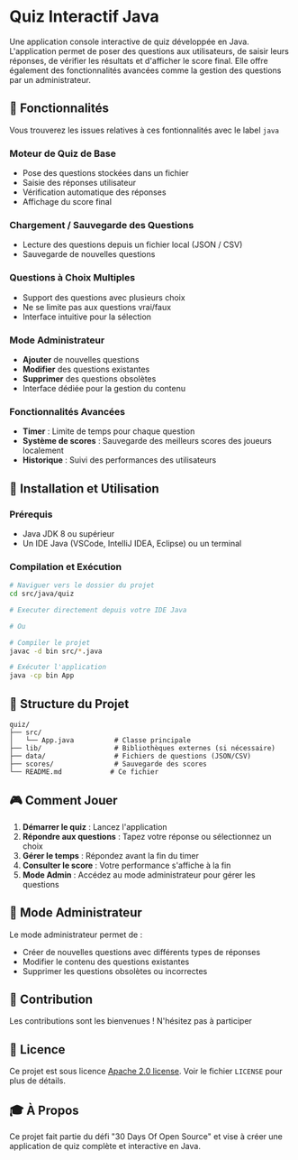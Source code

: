 # Quiz Interactif Java

Une application console interactive de quiz développée en Java. L'application permet de poser des questions aux utilisateurs, de saisir leurs réponses, de vérifier les résultats et d'afficher le score final. Elle offre également des fonctionnalités avancées comme la gestion des questions par un administrateur.

## 🎯 Fonctionnalités

Vous trouverez les issues relatives à ces fontionnalités avec le label `java`

### Moteur de Quiz de Base

- Pose des questions stockées dans un fichier
- Saisie des réponses utilisateur
- Vérification automatique des réponses
- Affichage du score final

### Chargement / Sauvegarde des Questions

- Lecture des questions depuis un fichier local (JSON / CSV)
- Sauvegarde de nouvelles questions

### Questions à Choix Multiples

- Support des questions avec plusieurs choix
- Ne se limite pas aux questions vrai/faux
- Interface intuitive pour la sélection

### Mode Administrateur

- **Ajouter** de nouvelles questions
- **Modifier** des questions existantes
- **Supprimer** des questions obsolètes
- Interface dédiée pour la gestion du contenu

### Fonctionnalités Avancées

- **Timer** : Limite de temps pour chaque question
- **Système de scores** : Sauvegarde des meilleurs scores des joueurs localement
- **Historique** : Suivi des performances des utilisateurs

## 🚀 Installation et Utilisation

### Prérequis

- Java JDK 8 ou supérieur
- Un IDE Java (VSCode, IntelliJ IDEA, Eclipse) ou un terminal

### Compilation et Exécution

```bash
# Naviguer vers le dossier du projet
cd src/java/quiz

# Executer directement depuis votre IDE Java

# Ou

# Compiler le projet
javac -d bin src/*.java

# Exécuter l'application
java -cp bin App
```

## 📁 Structure du Projet

```
quiz/
├── src/
│   └── App.java          # Classe principale
├── lib/                  # Bibliothèques externes (si nécessaire)
├── data/                 # Fichiers de questions (JSON/CSV)
├── scores/               # Sauvegarde des scores
└── README.md            # Ce fichier
```

## 🎮 Comment Jouer

1. **Démarrer le quiz** : Lancez l'application
2. **Répondre aux questions** : Tapez votre réponse ou sélectionnez un choix
3. **Gérer le temps** : Répondez avant la fin du timer
4. **Consulter le score** : Votre performance s'affiche à la fin
5. **Mode Admin** : Accédez au mode administrateur pour gérer les questions

## 🔧 Mode Administrateur

Le mode administrateur permet de :

- Créer de nouvelles questions avec différents types de réponses
- Modifier le contenu des questions existantes
- Supprimer les questions obsolètes ou incorrectes

## 🤝 Contribution

Les contributions sont les bienvenues ! N'hésitez pas à participer

## 📄 Licence

Ce projet est sous licence [Apache 2.0 license](https://github.com/Ionfinisher/30-days-of-open-source/blob/main/LICENSE). Voir le fichier `LICENSE` pour plus de détails.

## 🎓 À Propos

Ce projet fait partie du défi "30 Days Of Open Source" et vise à créer une application de quiz complète et interactive en Java.
